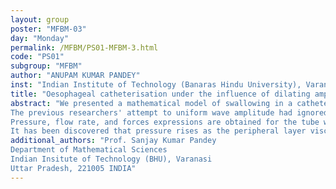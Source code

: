 ```yaml
---
layout: group
poster: "MFBM-03"
day: "Monday"
permalink: /MFBM/PS01-MFBM-3.html
code: "PS01"
subgroup: "MFBM"
author: "ANUPAM KUMAR PANDEY"
inst: "Indian Institute of Technology (Banaras Hindu University), Varanasi"
title: "Oesophageal catheterisation under the influence of dilating amplitude with peristaltically driven Newtonian fluid: A mathematical model"
abstract: "We presented a mathematical model of swallowing in a catheterized oesophageal tube by duly considering the peripheral and core layers. We adequately account for the fluid mass conservation in both these layers. According to Kahrilas et al. (1995) and Pandey et al. (2017), peristaltic waves that govern the flow are thought to have gradually dilating amplitudes so that the distal oesophagus experiences higher pressure to ensure smooth delivery of gradually globular getting bolus into the abdomen through the cardiac sphincter. The technique of long wavelength and low Reynolds number is used to get the solutions in terms of stream function. Mass conservation in the two layers is taken care of by resolving the interface as a streamline from a fourth-order algebraic equation.
The previous researchers' attempt to uniform wave amplitude had ignored mass conservation identically in the two layers by a wrong assumption of a fixed ratio between the layers. Due to unrealistic assumptions, those results cannot be accepted.
Pressure, flow rate, and forces expressions are obtained for the tube with the catheter. The findings are accepted, and the interface between the two layers is explored. One wavelength's worth of pressure variation with flow rate is investigated. It is found that pressure and flow rate have a linear relationship even when the tube is catheterized. With pressure, the flow rate rises.
It has been discovered that pressure rises as the peripheral layer viscosity does. Moreover, it has been found that when peripheral viscosity increases, the flow rate rises. Additionally, it has been found that as the flow rate in a catheterized oesophagus increases for a given difference in pressure, the peripheral layer thins down."
additional_authors: "Prof. Sanjay Kumar Pandey
Department of Mathematical Sciences
Indian Insitute of Technology (BHU), Varanasi
Uttar Pradesh, 221005 INDIA"
---
```

